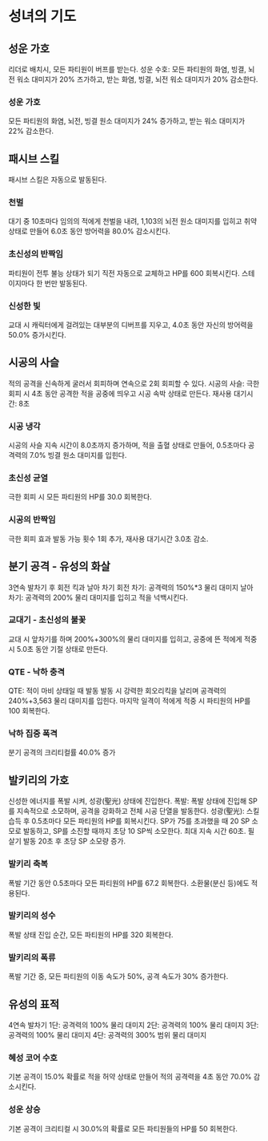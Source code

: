 # 성녀의 기도

## 성운 가호

리더로 배치시, 모든 파티원이 버프를 받는다.
성운 수호: 모든 파티원의 화염, 빙결, 뇌전 워소 대미지가 20% 즈가하고, 받는 화염, 빙결, 뇌전 워소 대미지가 20% 감소한다.

### 성운 가호

모든 파티원의 화염, 뇌전, 빙결 원소 대미지가 24% 증가하고, 받는 워소 대미지가 22% 감소한다.

## 패시브 스킬

패시브 스킬은 자동으로 발동된다.

### 천벌

대기 중 10초마다 임의의 적에게 천벌을 내려, 1,103의 뇌전 원소 대미지를 입히고 취약 상태로 만들어 6.0초 동안 방어력을 80.0% 감소시킨다.

### 초신성의 반짝임

파티원이 전투 불능 상태가 되기 직전 자동으로 교체하고 HP를 600 회복시킨다. 스테이지마다 한 번만 발동된다.

### 신성한 빛

교대 시 캐릭터에게 걸려있는 대부분의 디버프를 지우고, 4.0초 동안 자신의 방어력을 50.0% 증가시킨다.

## 시공의 사슬

적의 공격을 신속하게 굴러서 회피하며 연속으로 2회 회피할 수 있다.
시공의 사슬: 극한 회피 시 4초 동안 공격한 적을 공중에 띄우고 시공 속박 상태로 만든다. 재사용 대기시간: 8초

### 시공 냉각

시공의 사슬 지속 시간이 8.0초까지 증가하며, 적을 출혈 상태로 만들어, 0.5초마다 공격력의 7.0% 빙결 원소 대미지를 입힌다.

### 초신성 균열

극한 회피 시 모든 파티원의 HP를 30.0 회복한다.

### 시공의 반짝임

극한 회피 효과 발동 가능 횟수 1회 추가, 재사용 대기시간 3.0초 감소.

## 분기 공격 - 유성의 화살

3연속 발차기 후 회전 킥과 날아 차기
회전 차기: 공격력의 150%\*3 물리 대미지
날아 차기: 공격력의 200% 물리 대미지를 입히고 적을 넉백시킨다.

### 교대기 - 초신성의 불꽃

교대 시 앞차기를 하며 200%+300%의 물리 대미지를 입히고, 공중에 뜬 적에게 적중 시 5.0초 동안 기절 상태로 만든다.

### QTE - 낙하 충격

QTE: 적이 마비 상태일 때 발동
발동 시 강력한 회오리킥을 날리며 공격력의 240%+3,563 물리 대미지를 입힌다. 마지막 일격이 적에게 적중 시 파티원의 HP를 100 회복한다.

### 낙하 집중 폭격

분기 공격의 크리티컬률 40.0% 증가

## 발키리의 가호

신성한 에너지를 폭발 시켜, 성광(聖光) 상태에 진입한다.
폭발: 폭발 상태에 진입해 SP를 지속적으로 소모하며, 공격을 강화하고 전체 시공 단열을 발동한다.
성광(聖光): 스킬 습득 후 0.5초마다 모든 파티원의 HP를 회복시킨다.
SP가 75를 초과했을 때 20 SP 소모로 발동하고, SP를 소진할 때까지 초당 10 SP씩 소모한다. 최대 지속 시간 60초. 필살기 발동 20초 후 초당 SP 소모량 증가.

### 발키리 축복

폭발 기간 동안 0.5초마다 모든 파티원의 HP를 67.2 회복한다. 소환물(분신 등)에도 적용된다.

### 발키리의 성수

폭발 상태 진입 순간, 모든 파티원의 HP를 320 회복한다.

### 발키리의 폭류

폭발 기간 중, 모든 파티원의 이동 속도가 50%, 공격 속도가 30% 증가한다.

## 유성의 표적

4연속 발차기
1단: 공격력의 100% 물리 대미지
2단: 공격력의 100% 물리 대미지
3단: 공격력의 100% 물리 대미지
4단: 공격력의 300% 범위 물리 대미지

### 혜성 코어 수호

기본 공격이 15.0% 확률로 적을 허약 상태로 만들어 적의 공격력을 4초 동안 70.0% 감소시킨다.

### 성운 상승

기본 공격이 크리티컬 시 30.0%의 확률로 모든 파티원들의 HP를 50 회복한다.
